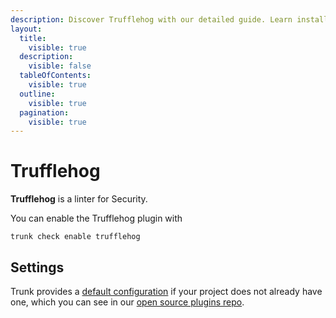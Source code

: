 ```yaml
---
description: Discover Trufflehog with our detailed guide. Learn installation, configuration, usage, and how to integrate it with other linters for optimal code security.
layout:
  title:
    visible: true
  description:
    visible: false
  tableOfContents:
    visible: true
  outline:
    visible: true
  pagination:
    visible: true
---
```


# Trufflehog

**Trufflehog** is a linter for Security.

You can enable the Trufflehog plugin with

```shell
trunk check enable trufflehog
```

## Settings



Trunk provides a [default configuration](https://github.com/trunk-io/plugins/tree/main/linters/trufflehog) if your project does not already have one,
which you can see in our [open source plugins repo](https://github.com/trunk-io/plugins/tree/main).
